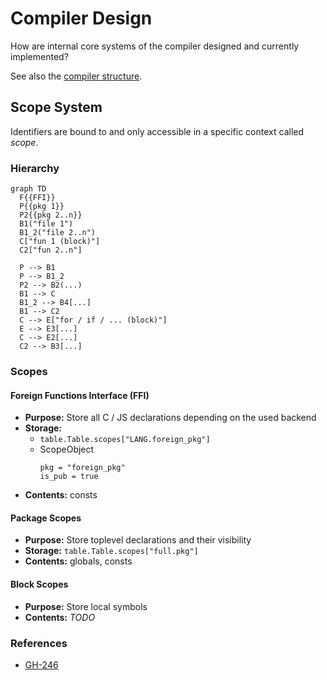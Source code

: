 # Compiler Design
How are internal core systems of the compiler designed and currently implemented?

See also the [compiler structure](../development/structure.md#compiler-structure).


## Scope System
Identifiers are bound to and only accessible in a specific context called _scope_.

### Hierarchy
```mermaid
graph TD
  F{{FFI}}
  P{{pkg 1}}
  P2{{pkg 2..n}}
  B1("file 1")
  B1_2("file 2..n")
  C["fun 1 (block)"]
  C2["fun 2..n"]

  P --> B1
  P --> B1_2
  P2 --> B2(...)
  B1 --> C
  B1_2 --> B4[...]
  B1 --> C2
  C --> E["for / if / ... (block)"]
  E --> E3[...]
  C --> E2[...]
  C2 --> B3[...]
```

### Scopes
#### Foreign Functions Interface (FFI)
- **Purpose:** Store all C / JS declarations depending on the used backend
- **Storage:**
  - `table.Table.scopes["LANG.foreign_pkg"]`
  - ScopeObject
    ```bait
    pkg = "foreign_pkg"
    is_pub = true
    ```
- **Contents:** consts

#### Package Scopes
- **Purpose:** Store toplevel declarations and their visibility
- **Storage:** `table.Table.scopes["full.pkg"]`
- **Contents:** globals, consts

#### Block Scopes
- **Purpose:** Store local symbols
- **Contents:** _TODO_


### References
- [GH-246](https://github.com/bait-lang/bait/issues/246)
